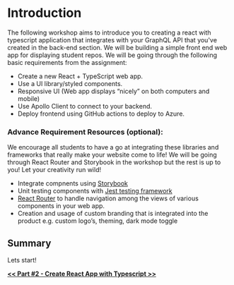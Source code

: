 # Introduction

The following workshop aims to introduce you to creating a react with typescript application that integrates with your GraphQL API that you've created in the back-end section. We will be building a simple front end web app for displaying student repos. We will be going through the following basic requirements from the assignment:

- Create a new React + TypeScript web app.
- Use a UI library/styled components.
- Responsive UI (Web app displays “nicely” on both computers and mobile)
- Use Apollo Client to connect to your backend.
- Deploy frontend using GitHub actions to deploy to Azure.

### Advance Requirement Resources (optional):

We encourage all students to have a go at integrating these libraries and frameworks that really make your website come to life! We will be going through React Router and Storybook in the workshop but the rest is up to you! Let your creativity run wild!

- Integrate compnents using [Storybook](https://storybook.js.org/)
- Unit testing components with [Jest testing framework](https://jestjs.io/docs/tutorial-react)
- [React Router](https://reactrouter.com/) to handle navigation among the views of various components in your web app.
- Creation and usage of custom branding that is integrated into the product e.g. custom logo’s, theming, dark mode toggle

## Summary

Lets start!

[**<< Part #2 - Create React App with Typescript >>**](2-create-react-app-typescript.md)

